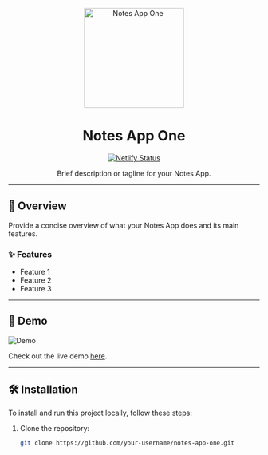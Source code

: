 <p align="center">
  <img src="https://your-website-url.com/path/to/your/logo.png" alt="Notes App One" width="200">
</p>

<h1 align="center">Notes App One</h1>

<p align="center">
  <a href="https://notes-app-one-beta.vercel.app/"><img src="https://api.netlify.com/api/v1/badges/YOUR_NETLIFY_BADGE_ID_HERE/status.svg" alt="Netlify Status"></a>
</p>

<p align="center">Brief description or tagline for your Notes App.</p>

---

## 📝 Overview

Provide a concise overview of what your Notes App does and its main features.

### ✨ Features

- Feature 1
- Feature 2
- Feature 3

---

## 🚀 Demo

![Demo](https://your-website-url.com/path/to/your/demo.gif)

Check out the live demo [here](https://notes-app-one-beta.vercel.app/).

---

## 🛠️ Installation

To install and run this project locally, follow these steps:

1. Clone the repository:
   ```bash
   git clone https://github.com/your-username/notes-app-one.git
